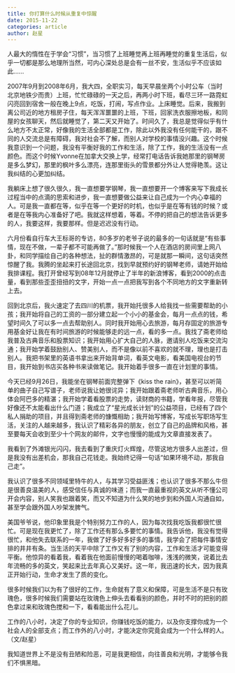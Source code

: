 ```yaml
---
title: 你打算什么时候从重复中惊醒
date: 2015-11-22
categories: article
author: 赵星
---
```


人最大的惰性在于学会“习惯”，当习惯了上班睡觉再上班再睡觉的重复生活后，似乎一切都是那么地理所当然，可内心深处总是会有一丝不安，生活似乎不应该如此……

<!-- more -->

2007年9月到2008年6月，我大四，全职实习，每天早晨坐两个小时公车（当时北京地铁少而贵）上班，忙忙碌碌的一天之后，再两小时下班，看尽三环一路霓虹闪亮回到宿舍一般在晚上9点，吃饭，打闹，写点作业。上床睡觉。后来，我搬到离公司近的地方租房子住，每天浑浑噩噩的上班，下班，回家洗衣服擦地板，和同屋的女孩聊天，然后就睡觉了，第二天又开始了。时间久了，我总是觉得似乎有什么地方不太正常，好像我的生活全部都是工作，除此以外我没有任何能干的，跟不同的人交流总是有障碍，我对社会不了解，而别人对学校的事情没兴趣。这个时候我意识到一个问题，我没有平衡好我的工作和生活，除了工作，我的生活没有一点颜色。而这个时候Yvonne在加拿大交换上学，经常打电话告诉我她那里的钢琴房是多么梦幻，那里的枫叶多么漂亮，连那里街头的雪景都分外让人觉得艳羡。这让我纠结的心更加纠结。

我躺床上想了很久很久，我一直想要学钢琴，我一直想要开一个博客来写下我成长过程当中的点滴的思索和进步，我一直想要做公益来让自己成为一个内心幸福的人。可是我一直都在等，似乎在等一个更好的时机，也似乎是在等有钱的时候？或者是在等我内心准备好了吧。我就这样想着，等着。不停的把自己的想法告诉更多的人，我要这样，我要那样。但是迟迟没有行动。

六月份看自行车大王标哥的专访，80多岁的老爷子说的最多的一句话就是“有些事情，现在不做，一辈子都不可能再做了。”那时候我一个人在酒店的房间里上网八卦，和同学描绘自己的各种想法，扯的群情激昂的，可是就那一瞬间，这句话突然惊醒了我。我腾的坐起来打长途回北京，找到早就预约好的钢琴老师，请她开始给我排课程。我打开曾经写到08年12月就停止了半年的新浪博客，看到2000的点击量，看到那些歪歪扭扭的文字，开始一点一点把我写到各个不同地方的文字重新转上去。

回到北京后，我火速定了去四川的机票，我开始托很多人给我找一些需要帮助的小孩；我开始将自己的工资的一部分建立起一个小小的基金会，每月一点点的钱，希望时间久了可以多一点去帮助别人。同时我开始用心去旅游，每月存固定的旅游专用基金好让我在有时间旅游的时候能够走的远一点，看的多一点。我找了斋老师给我普及古典音乐和股票知识；我开始用心扩大自己的人脉，邀请别人吃饭来交流沟通；我开始学着鼓励别人、赞美别人，而不是像以前不喜欢的就不理，理也是打击别人。我把书架里的英语书拿出来开始背单词，看英文电影，看美国电视台的节目，我开始到书店买各种书来读做笔记。我开始着手很多一直在计划里的事情。

今天已经9月26日，我能坐在钢琴前面完整弹下《kiss the rain》，甚至可以听简单的曲子自己写谱子，老师说我让她很诧异；我开始跟着斋老师听古典音乐，用心体会阿巴多的精湛；我开始学着看股票的走势，读财商的书籍，学看年报，尽管我好像还不太能看出什么门道；我成立了“星光成长计划”的公益项目，已经有了四个私人捐助的项目，并且得到斋老师的慷慨相助；我开始写博客，写成长写职场写生活，关注的人越来越多，我认识了精彩各异的朋友，创立了自己的品牌和风格，甚至要每天会收到至少十个网友的邮件，文字也慢慢的能成为文章直接发表了。

我看到了外滩银光闪闪，我去看到了重庆灯火辉煌，尽管这地方很多人出差过，但是我没有出差机会，那我自己花钱走。我始终记得一句话“如果环境不动，那我自己走”。

我认识了很多不同领域里特牛的人，与其学习受益匪浅；也认识了很多不那么牛但是很善良温美的人，感受信任与真诚的味道；而我一直最重视的英文从听不懂公司开会内容，别人笑我也跟着笑，而又不知道为什么笑的地步到和外国人沟通自如，甚至学会跟外国人吵架发脾气。

美国爷爷说，他印象里我是个特别努力工作的人，因为每次找我吃饭我都很忙很忙。可是现在我更忙了，除了工作还有那么多要忙的事情。我告诉他，我没有觉得很忙，和他失去联系的一年，我做了好多好多好多的事情，我学会了把每件事情安排的井井有条。当生活的天平中除了工作又有了别的内容，工作和生活才可能变得平衡。他惊异的看着我，看着我在他面前慢慢的喝着咖啡，浅浅的微笑，说着比去年流畅的多的英文，笑起来比去年真心又美好。这一年，我迅速的长大，因为我真正开始行动，生命才发生了质的变化。

很多时候我们以为有了很好的工作，生命就有了意义和保障，可是生活不是只有玫瑰色，很多时候我们需要站在玫瑰色上伸头去看看别的颜色，并时不时的把别的颜色拿过来和玫瑰色搅和一下，看看能出什么花儿。

工作的八小时，决定了你的专业知识，你赚钱吃饭的能力，以及你支撑你成为一个社会人的全部支点；而工作外的八小时，才能决定你究竟会成为一个什么样的人。（文/赵星）

我知道世界上不是没有丑陋和险恶，可是我更相信，向往善良和光明，才能够令我们不惧黑暗。